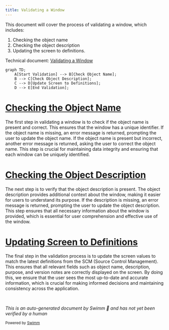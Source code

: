 ```yaml
---
title: Validating a Window
---
```

This document will cover the process of validating a window, which includes:

1. Checking the object name
2. Checking the object description
3. Updating the screen to definitions.

Technical document: <SwmLink doc-title="Validating a Window">[Validating a Window](/.swm%5Cvalidating-a-window.ndvqfcxz.sw.md)</SwmLink>

```mermaid
graph TD;
    A[Start Validation] --> B[Check Object Name];
    B --> C[Check Object Description];
    C --> D[Update Screen to Definitions];
    D --> E[End Validation];
```

# [Checking the Object Name](https://app.swimm.io/repos/Z2l0aHViJTNBJTNBT3BlbkVkZ2VfUmV0aXJlZF9Qcm9kdWN0cyUzQSUzQVBBUFA5Mg==/docs/ndvqfcxz#checking-object-name)

The first step in validating a window is to check if the object name is present and correct. This ensures that the window has a unique identifier. If the object name is missing, an error message is returned, prompting the user to update the object name. If the object name is present but incorrect, another error message is returned, asking the user to correct the object name. This step is crucial for maintaining data integrity and ensuring that each window can be uniquely identified.

# [Checking the Object Description](https://app.swimm.io/repos/Z2l0aHViJTNBJTNBT3BlbkVkZ2VfUmV0aXJlZF9Qcm9kdWN0cyUzQSUzQVBBUFA5Mg==/docs/ndvqfcxz#checking-object-description)

The next step is to verify that the object description is present. The object description provides additional context about the window, making it easier for users to understand its purpose. If the description is missing, an error message is returned, prompting the user to update the object description. This step ensures that all necessary information about the window is provided, which is essential for user comprehension and effective use of the window.

# [Updating Screen to Definitions](https://app.swimm.io/repos/Z2l0aHViJTNBJTNBT3BlbkVkZ2VfUmV0aXJlZF9Qcm9kdWN0cyUzQSUzQVBBUFA5Mg==/docs/ndvqfcxz#updating-screen-to-definitions)

The final step in the validation process is to update the screen values to match the latest definitions from the SCM (Source Control Management). This ensures that all relevant fields such as object name, description, purpose, and version notes are correctly displayed on the screen. By doing this, we ensure that the user sees the most up-to-date and accurate information, which is crucial for making informed decisions and maintaining consistency across the application.

&nbsp;

*This is an auto-generated document by Swimm 🌊 and has not yet been verified by a human*

<SwmMeta version="3.0.0" repo-id="Z2l0aHViJTNBJTNBT3BlbkVkZ2VfUmV0aXJlZF9Qcm9kdWN0cyUzQSUzQVBBUFA5Mg==" repo-name="OpenEdge_Retired_Products"><sup>Powered by [Swimm](/)</sup></SwmMeta>
